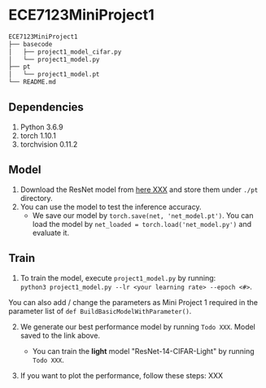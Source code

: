 # ECE7123MiniProject1

```bash
ECE7123MiniProject1
├── basecode
│   ├── project1_model_cifar.py
│   └── project1_model.py
├── pt
│   └── project1_model.pt
└── README.md
```


## Dependencies
   1. Python 3.6.9
   2. torch 1.10.1
   3. torchvision  0.11.2

##  Model
   1. Download the ResNet model from [here XXX](https://drive.google.com/???)
and store them under `./pt` directory.
   2. You can use the model to test the inference accuracy.
      - We save our model by `torch.save(net, 'net_model.pt')`. You can load the 
      model by `net_loaded = torch.load('net_model.py')` and evaluate it.

## Train
1. To train the model, execute `project1_model.py` by running:  
      `python3 project1_model.py --lr <your learning rate> --epoch <#>`.

You can also add / change the parameters as Mini Project 1 required in 
the parameter list of `def BuildBasicModelWithParameter()`. 

2. We generate our best performance model by running `Todo XXX`. Model saved to the link above. 
   - You can train the **light** model "ResNet-14-CIFAR-Light" by running `Todo XXX`.

3. If you want to plot the performance, follow these steps: XXX

